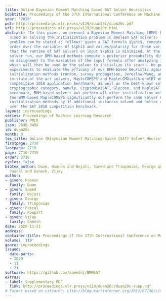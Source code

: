 ```yaml
---
title: Online Bayesian Moment Matching based SAT Solver Heuristics
booktitle: Proceedings of the 37th International Conference on Machine Learning
year: '2020'
pdf: http://proceedings.mlr.press/v119/duan20c/duan20c.pdf
url: http://proceedings.mlr.press/v119/duan20c.html
abstract: 'In this paper, we present a Bayesian Moment Matching (BMM) based method
  aimed at solving the initialization problem in Boolean SAT solvers. The initialization
  problem can be stated as follows: given a SAT formula $\phi$, compute an initial
  order over the variables of $\phi$ and values/polarity for these variables such
  that the runtime of SAT solvers on input $\phi$ is minimized. At the start of a
  solver run, our BMM-based methods compute a posterior probability distribution for
  an assignment to the variables of the input formula after analyzing its clauses,
  which will then be used by the solver to initialize its search. We perform extensive
  experiments to evaluate the efficacy of our BMM-based heuristic against 4 other
  initialization methods (random, survey propagation, Jeroslow-Wang, and default)
  in state-of-the-art solvers, MapleCOMSPS and MapleLCMDistChronotBT over the SAT
  competition 2018 application benchmark, as well as the best-known solvers in the
  cryptographic category, namely, CryptoMiniSAT, Glucose, and MapleSAT. On the cryptographic
  benchmark, BMM-based solvers out-perform all other initialization methods. Further,
  the BMM-based MapleCOMSPS significantly out-perform the same solver using all other
  initialization methods by 12 additional instances solved and better average runtime,
  over the SAT 2018 competition benchmark.'
layout: inproceedings
series: Proceedings of Machine Learning Research
publisher: PMLR
issn: 2640-3498
id: duan20c
month: 0
tex_title: Online {B}ayesian Moment Matching based {SAT} Solver Heuristics
firstpage: 2710
lastpage: 2719
page: 2710-2719
order: 2710
cycles: false
bibtex_author: Duan, Haonan and Nejati, Saeed and Trimponias, George and Poupart,
  Pascal and Ganesh, Vijay
author:
- given: Haonan
  family: Duan
- given: Saeed
  family: Nejati
- given: George
  family: Trimponias
- given: Pascal
  family: Poupart
- given: Vijay
  family: Ganesh
date: 2020-11-21
address: 
container-title: Proceedings of the 37th International Conference on Machine Learning
volume: '119'
genre: inproceedings
issued:
  date-parts:
  - 2020
  - 11
  - 21
software: https://github.com/saeednj/BMMSAT
extras:
- label: Supplementary PDF
  link: http://proceedings.mlr.press/v119/duan20c/duan20c-supp.pdf
# Format based on citeproc: http://blog.martinfenner.org/2013/07/30/citeproc-yaml-for-bibliographies/
---
```

